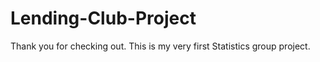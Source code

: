 # Lending-Club-Project

Thank you for checking out. This is my very first Statistics group project.
